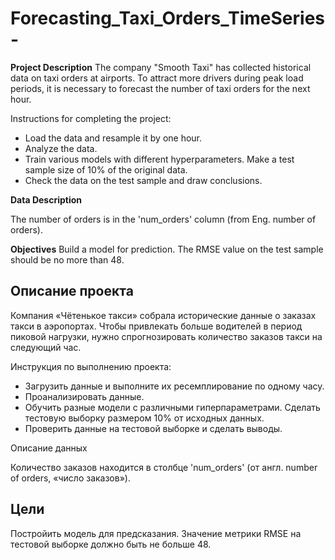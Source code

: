 # Forecasting_Taxi_Orders_TimeSeries-

**Project Description**
The company "Smooth Taxi" has collected historical data on taxi orders at airports. To attract more drivers during peak load periods, it is necessary to forecast the number of taxi orders for the next hour.

Instructions for completing the project:

- Load the data and resample it by one hour.
- Analyze the data.
- Train various models with different hyperparameters. Make a test sample size of 10% of the original data.
- Check the data on the test sample and draw conclusions.

**Data Description**

The number of orders is in the 'num_orders' column (from Eng. number of orders).

**Objectives**
Build a model for prediction. The RMSE value on the test sample should be no more than 48.



## Описание проекта

Компания «Чётенькое такси» собрала исторические данные о заказах такси в аэропортах. Чтобы привлекать больше водителей в период пиковой нагрузки, нужно спрогнозировать количество заказов такси на следующий час. 

Инструкция по выполнению проекта:
- Загрузить данные и выполните их ресемплирование по одному часу.
- Проанализировать данные.
- Обучить разные модели с различными гиперпараметрами. Сделать тестовую выборку размером 10% от исходных данных.
- Проверить данные на тестовой выборке и сделать выводы.

Описание данных

Количество заказов находится в столбце 'num_orders' (от англ. number of orders, «число заказов»).

## Цели

Постройить модель для предсказания. Значение метрики RMSE на тестовой выборке должно быть не больше 48.
